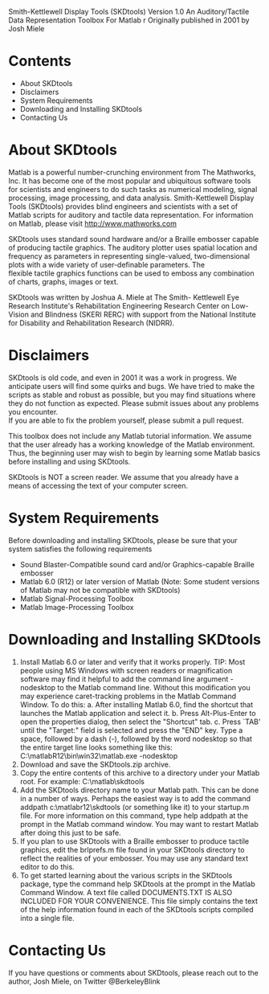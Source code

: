 Smith-Kettlewell Display Tools (SKDtools)
Version 1.0
An Auditory/Tactile Data Representation Toolbox
For Matlab r
Originally published in 2001 by Josh Miele

# Contents
* About SKDtools
* Disclaimers
* System Requirements
* Downloading and Installing SKDtools
* Contacting Us 


# About SKDtools

Matlab is a powerful number-crunching environment from The 
Mathworks, Inc. It has become one of the most popular and 
ubiquitous software tools for scientists and engineers to do 
such tasks as numerical modeling, signal processing, image 
processing, and data analysis. Smith-Kettlewell Display Tools 
(SKDtools) provides blind engineers and scientists with a set 
of Matlab scripts for auditory and tactile data 
representation. For information on Matlab, please visit 
http://www.mathworks.com

SKDtools uses  standard sound hardware and/or a Braille embosser 
capable of producing tactile graphics. The auditory plotter 
uses spatial location and frequency as parameters in 
representing single-valued, two-dimensional plots with a wide 
variety of user-definable parameters. The  
flexible tactile graphics functions can be used to emboss any 
combination of charts, graphs, images or text. 

SKDtools was written by Joshua A. Miele at The Smith-
Kettlewell Eye Research Institute's Rehabilitation Engineering Research 
Center on Low-Vision and Blindness (SKERI RERC) with support from the National Institute for 
Disability and Rehabilitation Research (NIDRR).


# Disclaimers

SKDtools is old code, and even in 2001 it was  a work in progress. We anticipate users will find 
some quirks and bugs. We have tried to make the scripts as 
stable and robust as possible, but you may find situations 
where they do not function as expected. Please submit issues  about any problems you encounter.  
 If you are able to fix the problem yourself, 
please submit a pull request. 

This toolbox does not include any Matlab tutorial information. 
We assume that the user already has a working knowledge of the 
Matlab environment. Thus, the beginning user may wish to begin 
by learning some Matlab basics before installing and using 
SKDtools. 

SKDtools is NOT a screen reader. We assume that you already 
have a means of accessing the text of your computer screen. 

# System Requirements

Before downloading and installing SKDtools, please be sure 
that your system satisfies the following requirements
* Sound Blaster-Compatible sound card and/or Graphics-capable 
Braille embosser
* Matlab 6.0 (R12) or later version of Matlab (Note: Some 
student versions of Matlab may not be compatible with 
SKDtools)
* Matlab Signal-Processing Toolbox
* Matlab Image-Processing Toolbox

# Downloading and Installing SKDtools

1. Install Matlab 6.0 or later and verify that it works 
properly.
TIP: Most people using MS Windows with screen readers or 
magnification software may find it helpful to add the command 
line argument -nodesktop to the Matlab command line. Without 
this modification you may experience caret-tracking problems 
in the Matlab Command Window. To do this:
a. After installing Matlab 6.0, find the shortcut that 
launches the Matlab application and select it.
b. Press Alt-Plus-Enter to open the properties dialog, then 
select the "Shortcut" tab.
c. Press `TAB' until the "Target:" field is selected and 
press the "END" key.
Type a space, followed by a dash (-), followed by the word 
nodesktop so that the entire target line looks something 
like this:
C:\matlabR12\bin\win32\matlab.exe -nodesktop
1. Download and save the SKDtools.zip archive.
2. Copy the entire contents of this archive to a directory 
under your Matlab root. For example:
C:\matlab\skdtools
3. Add the SKDtools directory name to your Matlab path. This 
can be done in a number of ways. Perhaps the easiest way 
is to add the command 
addpath c:\matlabr12\skdtools
(or something like it) to your startup.m file. For more information on this 
command, type 
help addpath
at the prompt in the Matlab command window. You may want 
to restart Matlab after doing this just to be safe.
4. If you plan to use SKDtools with a Braille embosser to 
produce tactile graphics, edit the brlprefs.m file found 
in your SKDtools directory to reflect the realities of 
your embosser. You may use any standard text editor to do 
this.
5. To get started learning about the various scripts in the 
SKDtools package, type the command 
help SKDtools
at the prompt in the Matlab Command Window. A text file 
called DOCUMENTS.TXT IS ALSO INCLUDED FOR YOUR CONVENIENCE. 
This file simply contains the text of the help information 
found in each of the SKDtools scripts compiled into a single 
file.

# Contacting Us

If you have questions or comments about SKDtools, please reach out to the author, Josh Miele, on Twitter @BerkeleyBlink
